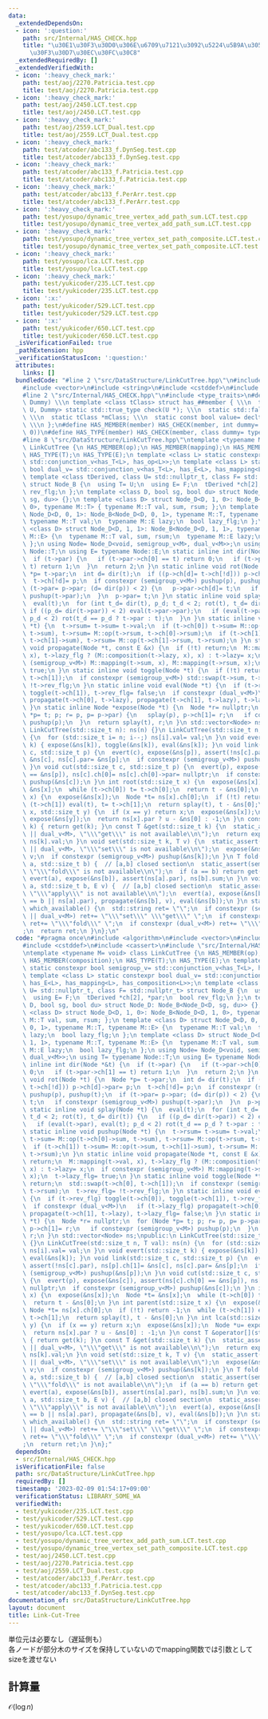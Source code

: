 ```yaml
---
data:
  _extendedDependsOn:
  - icon: ':question:'
    path: src/Internal/HAS_CHECK.hpp
    title: "\u30E1\u30F3\u30D0\u306E\u6709\u7121\u3092\u5224\u5B9A\u3059\u308B\u30C6\
      \u30F3\u30D7\u30EC\u30FC\u30C8"
  _extendedRequiredBy: []
  _extendedVerifiedWith:
  - icon: ':heavy_check_mark:'
    path: test/aoj/2270.Patricia.test.cpp
    title: test/aoj/2270.Patricia.test.cpp
  - icon: ':heavy_check_mark:'
    path: test/aoj/2450.LCT.test.cpp
    title: test/aoj/2450.LCT.test.cpp
  - icon: ':heavy_check_mark:'
    path: test/aoj/2559.LCT_Dual.test.cpp
    title: test/aoj/2559.LCT_Dual.test.cpp
  - icon: ':heavy_check_mark:'
    path: test/atcoder/abc133_f.DynSeg.test.cpp
    title: test/atcoder/abc133_f.DynSeg.test.cpp
  - icon: ':heavy_check_mark:'
    path: test/atcoder/abc133_f.Patricia.test.cpp
    title: test/atcoder/abc133_f.Patricia.test.cpp
  - icon: ':heavy_check_mark:'
    path: test/atcoder/abc133_f.PerArr.test.cpp
    title: test/atcoder/abc133_f.PerArr.test.cpp
  - icon: ':heavy_check_mark:'
    path: test/yosupo/dynamic_tree_vertex_add_path_sum.LCT.test.cpp
    title: test/yosupo/dynamic_tree_vertex_add_path_sum.LCT.test.cpp
  - icon: ':heavy_check_mark:'
    path: test/yosupo/dynamic_tree_vertex_set_path_composite.LCT.test.cpp
    title: test/yosupo/dynamic_tree_vertex_set_path_composite.LCT.test.cpp
  - icon: ':heavy_check_mark:'
    path: test/yosupo/lca.LCT.test.cpp
    title: test/yosupo/lca.LCT.test.cpp
  - icon: ':heavy_check_mark:'
    path: test/yukicoder/235.LCT.test.cpp
    title: test/yukicoder/235.LCT.test.cpp
  - icon: ':x:'
    path: test/yukicoder/529.LCT.test.cpp
    title: test/yukicoder/529.LCT.test.cpp
  - icon: ':x:'
    path: test/yukicoder/650.LCT.test.cpp
    title: test/yukicoder/650.LCT.test.cpp
  _isVerificationFailed: true
  _pathExtension: hpp
  _verificationStatusIcon: ':question:'
  attributes:
    links: []
  bundledCode: "#line 2 \"src/DataStructure/LinkCutTree.hpp\"\n#include <algorithm>\n\
    #include <vector>\n#include <string>\n#include <cstddef>\n#include <cassert>\n\
    #line 2 \"src/Internal/HAS_CHECK.hpp\"\n#include <type_traits>\n#define HAS_CHECK(member,\
    \ Dummy) \\\n template <class tClass> struct has_##member { \\\n  template <class\
    \ U, Dummy> static std::true_type check(U *); \\\n  static std::false_type check(...);\
    \ \\\n  static tClass *mClass; \\\n  static const bool value= decltype(check(mClass))::value;\
    \ \\\n };\n#define HAS_MEMBER(member) HAS_CHECK(member, int dummy= (&U::member,\
    \ 0))\n#define HAS_TYPE(member) HAS_CHECK(member, class dummy= typename U::member)\n\
    #line 8 \"src/DataStructure/LinkCutTree.hpp\"\ntemplate <typename M= void> class\
    \ LinkCutTree {\n HAS_MEMBER(op);\n HAS_MEMBER(mapping);\n HAS_MEMBER(composition);\n\
    \ HAS_TYPE(T);\n HAS_TYPE(E);\n template <class L> static constexpr bool semigroup_v=\
    \ std::conjunction_v<has_T<L>, has_op<L>>;\n template <class L> static constexpr\
    \ bool dual_v= std::conjunction_v<has_T<L>, has_E<L>, has_mapping<L>, has_composition<L>>;\n\
    \ template <class tDerived, class U= std::nullptr_t, class F= std::nullptr_t>\
    \ struct Node_B {\n  using T= U;\n  using E= F;\n  tDerived *ch[2], *par;\n  bool\
    \ rev_flg;\n };\n template <class D, bool sg, bool du> struct Node_D: Node_B<Node_D<D,\
    \ sg, du>> {};\n template <class D> struct Node_D<D, 1, 0>: Node_B<Node_D<D, 1,\
    \ 0>, typename M::T> { typename M::T val, sum, rsum; };\n template <class D> struct\
    \ Node_D<D, 0, 1>: Node_B<Node_D<D, 0, 1>, typename M::T, typename M::E> {\n \
    \ typename M::T val;\n  typename M::E lazy;\n  bool lazy_flg;\n };\n template\
    \ <class D> struct Node_D<D, 1, 1>: Node_B<Node_D<D, 1, 1>, typename M::T, typename\
    \ M::E> {\n  typename M::T val, sum, rsum;\n  typename M::E lazy;\n  bool lazy_flg;\n\
    \ };\n using Node= Node_D<void, semigroup_v<M>, dual_v<M>>;\n using T= typename\
    \ Node::T;\n using E= typename Node::E;\n static inline int dir(Node *&t) {\n\
    \  if (t->par) {\n   if (t->par->ch[0] == t) return 0;\n   if (t->par->ch[1] ==\
    \ t) return 1;\n  }\n  return 2;\n }\n static inline void rot(Node *t) {\n  Node\
    \ *p= t->par;\n  int d= dir(t);\n  if ((p->ch[d]= t->ch[!d])) p->ch[d]->par= p;\n\
    \  t->ch[!d]= p;\n  if constexpr (semigroup_v<M>) pushup(p), pushup(t);\n  if\
    \ (t->par= p->par; (d= dir(p)) < 2) {\n   p->par->ch[d]= t;\n   if constexpr (semigroup_v<M>)\
    \ pushup(t->par);\n  }\n  p->par= t;\n }\n static inline void splay(Node *t) {\n\
    \  eval(t);\n  for (int t_d= dir(t), p_d; t_d < 2; rot(t), t_d= dir(t)) {\n  \
    \ if ((p_d= dir(t->par)) < 2) eval(t->par->par);\n   if (eval(t->par), eval(t);\
    \ p_d < 2) rot(t_d == p_d ? t->par : t);\n  }\n }\n static inline void pushup(Node\
    \ *t) {\n  t->rsum= t->sum= t->val;\n  if (t->ch[0]) t->sum= M::op(t->ch[0]->sum,\
    \ t->sum), t->rsum= M::op(t->rsum, t->ch[0]->rsum);\n  if (t->ch[1]) t->sum= M::op(t->sum,\
    \ t->ch[1]->sum), t->rsum= M::op(t->ch[1]->rsum, t->rsum);\n }\n static inline\
    \ void propagate(Node *t, const E &x) {\n  if (!t) return;\n  M::mapping(t->val,\
    \ x), t->lazy_flg ? (M::composition(t->lazy, x), x) : t->lazy= x;\n  if constexpr\
    \ (semigroup_v<M>) M::mapping(t->sum, x), M::mapping(t->rsum, x);\n  t->lazy_flg=\
    \ true;\n }\n static inline void toggle(Node *t) {\n  if (!t) return;\n  std::swap(t->ch[0],\
    \ t->ch[1]);\n  if constexpr (semigroup_v<M>) std::swap(t->sum, t->rsum);\n  t->rev_flg=\
    \ !t->rev_flg;\n }\n static inline void eval(Node *t) {\n  if (t->rev_flg) toggle(t->ch[0]),\
    \ toggle(t->ch[1]), t->rev_flg= false;\n  if constexpr (dual_v<M>)\n   if (t->lazy_flg)\
    \ propagate(t->ch[0], t->lazy), propagate(t->ch[1], t->lazy), t->lazy_flg= false;\n\
    \ }\n static inline Node *expose(Node *t) {\n  Node *r= nullptr;\n  for (Node\
    \ *p= t; p; r= p, p= p->par) {\n   splay(p), p->ch[1]= r;\n   if constexpr (semigroup_v<M>)\
    \ pushup(p);\n  }\n  return splay(t), r;\n }\n std::vector<Node> ns;\npublic:\n\
    \ LinkCutTree(std::size_t n): ns(n) {}\n LinkCutTree(std::size_t n, T val): ns(n)\
    \ {\n  for (std::size_t i= n; i--;) ns[i].val= val;\n }\n void evert(std::size_t\
    \ k) { expose(&ns[k]), toggle(&ns[k]), eval(&ns[k]); }\n void link(std::size_t\
    \ c, std::size_t p) {\n  evert(c), expose(&ns[p]), assert(!ns[c].par), ns[p].ch[1]=\
    \ &ns[c], ns[c].par= &ns[p];\n  if constexpr (semigroup_v<M>) pushup(&ns[p]);\n\
    \ }\n void cut(std::size_t c, std::size_t p) {\n  evert(p), expose(&ns[c]), assert(ns[c].ch[0]\
    \ == &ns[p]), ns[c].ch[0]= ns[c].ch[0]->par= nullptr;\n  if constexpr (semigroup_v<M>)\
    \ pushup(&ns[c]);\n }\n int root(std::size_t x) {\n  expose(&ns[x]);\n  Node *t=\
    \ &ns[x];\n  while (t->ch[0]) t= t->ch[0];\n  return t - &ns[0];\n }\n int parent(std::size_t\
    \ x) {\n  expose(&ns[x]);\n  Node *t= ns[x].ch[0];\n  if (!t) return -1;\n  while\
    \ (t->ch[1]) eval(t), t= t->ch[1];\n  return splay(t), t - &ns[0];\n }\n int lca(std::size_t\
    \ x, std::size_t y) {\n  if (x == y) return x;\n  expose(&ns[x]);\n  Node *u=\
    \ expose(&ns[y]);\n  return ns[x].par ? u - &ns[0] : -1;\n }\n const T &operator[](std::size_t\
    \ k) { return get(k); }\n const T &get(std::size_t k) {\n  static_assert(semigroup_v<M>\
    \ || dual_v<M>, \"\\\"get\\\" is not available\\n\");\n  return expose(&ns[k]),\
    \ ns[k].val;\n }\n void set(std::size_t k, T v) {\n  static_assert(semigroup_v<M>\
    \ || dual_v<M>, \"\\\"set\\\" is not available\\n\");\n  expose(&ns[k]), ns[k].val=\
    \ v;\n  if constexpr (semigroup_v<M>) pushup(&ns[k]);\n }\n T fold(std::size_t\
    \ a, std::size_t b) {  // [a,b] closed section\n  static_assert(semigroup_v<M>,\
    \ \"\\\"fold\\\" is not available\\n\");\n  if (a == b) return get(a);\n  return\
    \ evert(a), expose(&ns[b]), assert(ns[a].par), ns[b].sum;\n }\n void apply(std::size_t\
    \ a, std::size_t b, E v) {  // [a,b] closed section\n  static_assert(dual_v<M>,\
    \ \"\\\"apply\\\" is not available\\n\");\n  evert(a), expose(&ns[b]), assert(a\
    \ == b || ns[a].par), propagate(&ns[b], v), eval(&ns[b]);\n }\n static std::string\
    \ which_available() {\n  std::string ret= \"\";\n  if constexpr (semigroup_v<M>\
    \ || dual_v<M>) ret+= \"\\\"set\\\" \\\"get\\\" \";\n  if constexpr (semigroup_v<M>)\
    \ ret+= \"\\\"fold\\\" \";\n  if constexpr (dual_v<M>) ret+= \"\\\"apply\\\" \"\
    ;\n  return ret;\n }\n};\n"
  code: "#pragma once\n#include <algorithm>\n#include <vector>\n#include <string>\n\
    #include <cstddef>\n#include <cassert>\n#include \"src/Internal/HAS_CHECK.hpp\"\
    \ntemplate <typename M= void> class LinkCutTree {\n HAS_MEMBER(op);\n HAS_MEMBER(mapping);\n\
    \ HAS_MEMBER(composition);\n HAS_TYPE(T);\n HAS_TYPE(E);\n template <class L>\
    \ static constexpr bool semigroup_v= std::conjunction_v<has_T<L>, has_op<L>>;\n\
    \ template <class L> static constexpr bool dual_v= std::conjunction_v<has_T<L>,\
    \ has_E<L>, has_mapping<L>, has_composition<L>>;\n template <class tDerived, class\
    \ U= std::nullptr_t, class F= std::nullptr_t> struct Node_B {\n  using T= U;\n\
    \  using E= F;\n  tDerived *ch[2], *par;\n  bool rev_flg;\n };\n template <class\
    \ D, bool sg, bool du> struct Node_D: Node_B<Node_D<D, sg, du>> {};\n template\
    \ <class D> struct Node_D<D, 1, 0>: Node_B<Node_D<D, 1, 0>, typename M::T> { typename\
    \ M::T val, sum, rsum; };\n template <class D> struct Node_D<D, 0, 1>: Node_B<Node_D<D,\
    \ 0, 1>, typename M::T, typename M::E> {\n  typename M::T val;\n  typename M::E\
    \ lazy;\n  bool lazy_flg;\n };\n template <class D> struct Node_D<D, 1, 1>: Node_B<Node_D<D,\
    \ 1, 1>, typename M::T, typename M::E> {\n  typename M::T val, sum, rsum;\n  typename\
    \ M::E lazy;\n  bool lazy_flg;\n };\n using Node= Node_D<void, semigroup_v<M>,\
    \ dual_v<M>>;\n using T= typename Node::T;\n using E= typename Node::E;\n static\
    \ inline int dir(Node *&t) {\n  if (t->par) {\n   if (t->par->ch[0] == t) return\
    \ 0;\n   if (t->par->ch[1] == t) return 1;\n  }\n  return 2;\n }\n static inline\
    \ void rot(Node *t) {\n  Node *p= t->par;\n  int d= dir(t);\n  if ((p->ch[d]=\
    \ t->ch[!d])) p->ch[d]->par= p;\n  t->ch[!d]= p;\n  if constexpr (semigroup_v<M>)\
    \ pushup(p), pushup(t);\n  if (t->par= p->par; (d= dir(p)) < 2) {\n   p->par->ch[d]=\
    \ t;\n   if constexpr (semigroup_v<M>) pushup(t->par);\n  }\n  p->par= t;\n }\n\
    \ static inline void splay(Node *t) {\n  eval(t);\n  for (int t_d= dir(t), p_d;\
    \ t_d < 2; rot(t), t_d= dir(t)) {\n   if ((p_d= dir(t->par)) < 2) eval(t->par->par);\n\
    \   if (eval(t->par), eval(t); p_d < 2) rot(t_d == p_d ? t->par : t);\n  }\n }\n\
    \ static inline void pushup(Node *t) {\n  t->rsum= t->sum= t->val;\n  if (t->ch[0])\
    \ t->sum= M::op(t->ch[0]->sum, t->sum), t->rsum= M::op(t->rsum, t->ch[0]->rsum);\n\
    \  if (t->ch[1]) t->sum= M::op(t->sum, t->ch[1]->sum), t->rsum= M::op(t->ch[1]->rsum,\
    \ t->rsum);\n }\n static inline void propagate(Node *t, const E &x) {\n  if (!t)\
    \ return;\n  M::mapping(t->val, x), t->lazy_flg ? (M::composition(t->lazy, x),\
    \ x) : t->lazy= x;\n  if constexpr (semigroup_v<M>) M::mapping(t->sum, x), M::mapping(t->rsum,\
    \ x);\n  t->lazy_flg= true;\n }\n static inline void toggle(Node *t) {\n  if (!t)\
    \ return;\n  std::swap(t->ch[0], t->ch[1]);\n  if constexpr (semigroup_v<M>) std::swap(t->sum,\
    \ t->rsum);\n  t->rev_flg= !t->rev_flg;\n }\n static inline void eval(Node *t)\
    \ {\n  if (t->rev_flg) toggle(t->ch[0]), toggle(t->ch[1]), t->rev_flg= false;\n\
    \  if constexpr (dual_v<M>)\n   if (t->lazy_flg) propagate(t->ch[0], t->lazy),\
    \ propagate(t->ch[1], t->lazy), t->lazy_flg= false;\n }\n static inline Node *expose(Node\
    \ *t) {\n  Node *r= nullptr;\n  for (Node *p= t; p; r= p, p= p->par) {\n   splay(p),\
    \ p->ch[1]= r;\n   if constexpr (semigroup_v<M>) pushup(p);\n  }\n  return splay(t),\
    \ r;\n }\n std::vector<Node> ns;\npublic:\n LinkCutTree(std::size_t n): ns(n)\
    \ {}\n LinkCutTree(std::size_t n, T val): ns(n) {\n  for (std::size_t i= n; i--;)\
    \ ns[i].val= val;\n }\n void evert(std::size_t k) { expose(&ns[k]), toggle(&ns[k]),\
    \ eval(&ns[k]); }\n void link(std::size_t c, std::size_t p) {\n  evert(c), expose(&ns[p]),\
    \ assert(!ns[c].par), ns[p].ch[1]= &ns[c], ns[c].par= &ns[p];\n  if constexpr\
    \ (semigroup_v<M>) pushup(&ns[p]);\n }\n void cut(std::size_t c, std::size_t p)\
    \ {\n  evert(p), expose(&ns[c]), assert(ns[c].ch[0] == &ns[p]), ns[c].ch[0]= ns[c].ch[0]->par=\
    \ nullptr;\n  if constexpr (semigroup_v<M>) pushup(&ns[c]);\n }\n int root(std::size_t\
    \ x) {\n  expose(&ns[x]);\n  Node *t= &ns[x];\n  while (t->ch[0]) t= t->ch[0];\n\
    \  return t - &ns[0];\n }\n int parent(std::size_t x) {\n  expose(&ns[x]);\n \
    \ Node *t= ns[x].ch[0];\n  if (!t) return -1;\n  while (t->ch[1]) eval(t), t=\
    \ t->ch[1];\n  return splay(t), t - &ns[0];\n }\n int lca(std::size_t x, std::size_t\
    \ y) {\n  if (x == y) return x;\n  expose(&ns[x]);\n  Node *u= expose(&ns[y]);\n\
    \  return ns[x].par ? u - &ns[0] : -1;\n }\n const T &operator[](std::size_t k)\
    \ { return get(k); }\n const T &get(std::size_t k) {\n  static_assert(semigroup_v<M>\
    \ || dual_v<M>, \"\\\"get\\\" is not available\\n\");\n  return expose(&ns[k]),\
    \ ns[k].val;\n }\n void set(std::size_t k, T v) {\n  static_assert(semigroup_v<M>\
    \ || dual_v<M>, \"\\\"set\\\" is not available\\n\");\n  expose(&ns[k]), ns[k].val=\
    \ v;\n  if constexpr (semigroup_v<M>) pushup(&ns[k]);\n }\n T fold(std::size_t\
    \ a, std::size_t b) {  // [a,b] closed section\n  static_assert(semigroup_v<M>,\
    \ \"\\\"fold\\\" is not available\\n\");\n  if (a == b) return get(a);\n  return\
    \ evert(a), expose(&ns[b]), assert(ns[a].par), ns[b].sum;\n }\n void apply(std::size_t\
    \ a, std::size_t b, E v) {  // [a,b] closed section\n  static_assert(dual_v<M>,\
    \ \"\\\"apply\\\" is not available\\n\");\n  evert(a), expose(&ns[b]), assert(a\
    \ == b || ns[a].par), propagate(&ns[b], v), eval(&ns[b]);\n }\n static std::string\
    \ which_available() {\n  std::string ret= \"\";\n  if constexpr (semigroup_v<M>\
    \ || dual_v<M>) ret+= \"\\\"set\\\" \\\"get\\\" \";\n  if constexpr (semigroup_v<M>)\
    \ ret+= \"\\\"fold\\\" \";\n  if constexpr (dual_v<M>) ret+= \"\\\"apply\\\" \"\
    ;\n  return ret;\n }\n};"
  dependsOn:
  - src/Internal/HAS_CHECK.hpp
  isVerificationFile: false
  path: src/DataStructure/LinkCutTree.hpp
  requiredBy: []
  timestamp: '2023-02-09 01:54:17+09:00'
  verificationStatus: LIBRARY_SOME_WA
  verifiedWith:
  - test/yukicoder/235.LCT.test.cpp
  - test/yukicoder/529.LCT.test.cpp
  - test/yukicoder/650.LCT.test.cpp
  - test/yosupo/lca.LCT.test.cpp
  - test/yosupo/dynamic_tree_vertex_add_path_sum.LCT.test.cpp
  - test/yosupo/dynamic_tree_vertex_set_path_composite.LCT.test.cpp
  - test/aoj/2450.LCT.test.cpp
  - test/aoj/2270.Patricia.test.cpp
  - test/aoj/2559.LCT_Dual.test.cpp
  - test/atcoder/abc133_f.PerArr.test.cpp
  - test/atcoder/abc133_f.Patricia.test.cpp
  - test/atcoder/abc133_f.DynSeg.test.cpp
documentation_of: src/DataStructure/LinkCutTree.hpp
layout: document
title: Link-Cut-Tree
---
```

単位元は必要なし（遅延側も）\
各ノードが部分木のサイズを保持していないのでmapping関数では引数としてsizeを渡せない
## 計算量
$\mathcal{O}(\log n)$